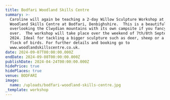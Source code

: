 ```yaml
---
title: Bodfari Woodland Skills Centre
summary: >-
  Caroline will again be teaching a 2-day Willow Sculpture Workshop at The
  Woodland Skills Centre at Bodfari, Denbighshire.  This is a beautiful venue
  overlooking the Clwydian mountains with its own campsite if you fancy staying
  over.  The workshop will take place over the weekend of 7th/8th September
  2024. Ideal for tackling a bigger sculpture such as deer, sheep or a small
  flock of birds. For further details and booking go to
  www.woodlandskillscentre.co.uk.
date: 2024-09-07T00:00:00.000Z
endDate: 2024-09-08T00:00:00.000Z
publishDate: 2024-04-24T00:00:00.000Z
hidePrice: true
hidePlaces: true
venue: BODFARI
image:
  name: /uploads/bodfari-woodland-skills-centre.jpg
_template: workshop
---
```


